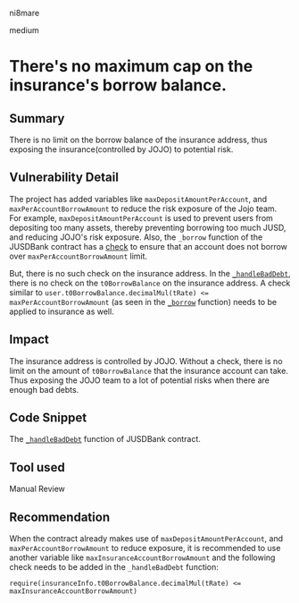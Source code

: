 ni8mare

medium

# There's no maximum cap on the insurance's borrow balance.

## Summary
There is no limit on the borrow balance of the insurance address, thus exposing the insurance(controlled by JOJO) to potential risk.

## Vulnerability Detail
The project has added variables like `maxDepositAmountPerAccount`, and `maxPerAccountBorrowAmount` to reduce the risk exposure of the Jojo team. For example, `maxDepositAmountPerAccount` is used to prevent users from depositing too many assets, thereby preventing borrowing too much JUSD, and reducing JOJO's risk exposure. Also, the `_borrow` function of the JUSDBank contract has a [check](https://github.com/JOJOexchange/JUSDV1/blob/011e10d36257a404c8c1d7d2b8c9f01a2b7a1969/src/Impl/JUSDBank.sol#L296) to ensure that an account does not borrow over `maxPerAccountBorrowAmount` limit.

But, there is no such check on the insurance address. In the [`_handleBadDebt`](https://github.com/JOJOexchange/JUSDV1/blob/011e10d36257a404c8c1d7d2b8c9f01a2b7a1969/src/Impl/JUSDBank.sol#L496), there is no check on the `t0BorrowBalance` on the insurance address. A check similar to `user.t0BorrowBalance.decimalMul(tRate) <= maxPerAccountBorrowAmount` (as seen in the [`_borrow`](https://github.com/JOJOexchange/JUSDV1/blob/011e10d36257a404c8c1d7d2b8c9f01a2b7a1969/src/Impl/JUSDBank.sol#L296) function) needs to be applied to insurance as well. 

## Impact
The insurance address is controlled by JOJO. Without a check, there is no limit on the amount of `t0BorrowBalance` that the insurance account can take. Thus exposing the JOJO team to a lot of potential risks when there are enough bad debts.

## Code Snippet
The [`_handleBadDebt`](https://github.com/JOJOexchange/JUSDV1/blob/011e10d36257a404c8c1d7d2b8c9f01a2b7a1969/src/Impl/JUSDBank.sol#L496) function of JUSDBank contract.

## Tool used

Manual Review

## Recommendation
When the contract already makes use of `maxDepositAmountPerAccount`, and `maxPerAccountBorrowAmount` to reduce exposure, it is recommended to use another variable like `maxInsuranceAccountBorrowAmount` and the following check needs to be added in the `_handleBadDebt` function:

`require(insuranceInfo.t0BorrowBalance.decimalMul(tRate) <= maxInsuranceAccountBorrowAmount)`


